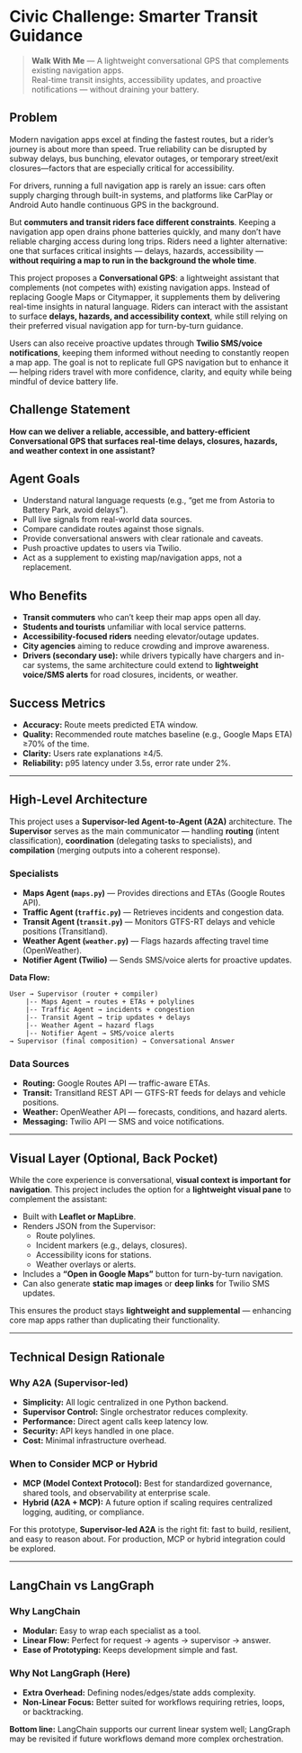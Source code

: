 # Civic Challenge: Smarter Transit Guidance  

> **Walk With Me** — A lightweight conversational GPS that complements existing navigation apps.  
> Real-time transit insights, accessibility updates, and proactive notifications — without draining your battery.


## Problem
Modern navigation apps excel at finding the fastest routes, but a rider’s journey is about more than speed. True reliability can be disrupted by subway delays, bus bunching, elevator outages, or temporary street/exit closures—factors that are especially critical for accessibility.

For drivers, running a full navigation app is rarely an issue: cars often supply charging through built-in systems, and platforms like CarPlay or Android Auto handle continuous GPS in the background.

But **commuters and transit riders face different constraints**. Keeping a navigation app open drains phone batteries quickly, and many don’t have reliable charging access during long trips. Riders need a lighter alternative: one that surfaces critical insights — delays, hazards, accessibility — **without requiring a map to run in the background the whole time**.

This project proposes a **Conversational GPS**: a lightweight assistant that complements (not competes with) existing navigation apps. Instead of replacing Google Maps or Citymapper, it supplements them by delivering real-time insights in natural language. Riders can interact with the assistant to surface **delays, hazards, and accessibility context**, while still relying on their preferred visual navigation app for turn-by-turn guidance.

Users can also receive proactive updates through **Twilio SMS/voice notifications**, keeping them informed without needing to constantly reopen a map app. The goal is not to replicate full GPS navigation but to enhance it — helping riders travel with more confidence, clarity, and equity while being mindful of device battery life.

## Challenge Statement
**How can we deliver a reliable, accessible, and battery-efficient Conversational GPS that surfaces real-time delays, closures, hazards, and weather context in one assistant?**

## Agent Goals
- Understand natural language requests (e.g., “get me from Astoria to Battery Park, avoid delays”).
- Pull live signals from real-world data sources.
- Compare candidate routes against those signals.
- Provide conversational answers with clear rationale and caveats.
- Push proactive updates to users via Twilio.
- Act as a supplement to existing map/navigation apps, not a replacement.

## Who Benefits
- **Transit commuters** who can’t keep their map apps open all day.
- **Students and tourists** unfamiliar with local service patterns.
- **Accessibility-focused riders** needing elevator/outage updates.
- **City agencies** aiming to reduce crowding and improve awareness.
- **Drivers (secondary use):** while drivers typically have chargers and in-car systems, the same architecture could extend to **lightweight voice/SMS alerts** for road closures, incidents, or weather.

## Success Metrics
- **Accuracy:** Route meets predicted ETA window.
- **Quality:** Recommended route matches baseline (e.g., Google Maps ETA) ≥70% of the time.
- **Clarity:** Users rate explanations ≥4/5.
- **Reliability:** p95 latency under 3.5s, error rate under 2%.

---

## High-Level Architecture

This project uses a **Supervisor-led Agent-to-Agent (A2A)** architecture. The **Supervisor** serves as the main communicator — handling **routing** (intent classification), **coordination** (delegating tasks to specialists), and **compilation** (merging outputs into a coherent response).

### Specialists
- **Maps Agent (`maps.py`)** — Provides directions and ETAs (Google Routes API).
- **Traffic Agent (`traffic.py`)** — Retrieves incidents and congestion data.
- **Transit Agent (`transit.py`)** — Monitors GTFS-RT delays and vehicle positions (Transitland).
- **Weather Agent (`weather.py`)** — Flags hazards affecting travel time (OpenWeather).
- **Notifier Agent (Twilio)** — Sends SMS/voice alerts for proactive updates.

**Data Flow:**
```
User → Supervisor (router + compiler)
    |-- Maps Agent → routes + ETAs + polylines
    |-- Traffic Agent → incidents + congestion
    |-- Transit Agent → trip updates + delays
    |-- Weather Agent → hazard flags
    |-- Notifier Agent → SMS/voice alerts
→ Supervisor (final composition) → Conversational Answer
```

### Data Sources
- **Routing:** Google Routes API — traffic-aware ETAs.
- **Transit:** Transitland REST API — GTFS-RT feeds for delays and vehicle positions.
- **Weather:** OpenWeather API — forecasts, conditions, and hazard alerts.
- **Messaging:** Twilio API — SMS and voice notifications.

---

## Visual Layer (Optional, Back Pocket)

While the core experience is conversational, **visual context is important for navigation**. This project includes the option for a **lightweight visual pane** to complement the assistant:

- Built with **Leaflet or MapLibre**.
- Renders JSON from the Supervisor:
  - Route polylines.
  - Incident markers (e.g., delays, closures).
  - Accessibility icons for stations.
  - Weather overlays or alerts.
- Includes a **“Open in Google Maps”** button for turn-by-turn navigation.
- Can also generate **static map images** or **deep links** for Twilio SMS updates.

This ensures the product stays **lightweight and supplemental** — enhancing core map apps rather than duplicating their functionality.

---

## Technical Design Rationale

### Why A2A (Supervisor-led)
- **Simplicity:** All logic centralized in one Python backend.
- **Supervisor Control:** Single orchestrator reduces complexity.
- **Performance:** Direct agent calls keep latency low.
- **Security:** API keys handled in one place.
- **Cost:** Minimal infrastructure overhead.

### When to Consider MCP or Hybrid
- **MCP (Model Context Protocol):** Best for standardized governance, shared tools, and observability at enterprise scale.
- **Hybrid (A2A + MCP):** A future option if scaling requires centralized logging, auditing, or compliance.

For this prototype, **Supervisor-led A2A** is the right fit: fast to build, resilient, and easy to reason about. For production, MCP or hybrid integration could be explored.

---

## LangChain vs LangGraph

### Why LangChain
- **Modular:** Easy to wrap each specialist as a tool.
- **Linear Flow:** Perfect for request → agents → supervisor → answer.
- **Ease of Prototyping:** Keeps development simple and fast.

### Why Not LangGraph (Here)
- **Extra Overhead:** Defining nodes/edges/state adds complexity.
- **Non-Linear Focus:** Better suited for workflows requiring retries, loops, or backtracking.

**Bottom line:** LangChain supports our current linear system well; LangGraph may be revisited if future workflows demand more complex orchestration.